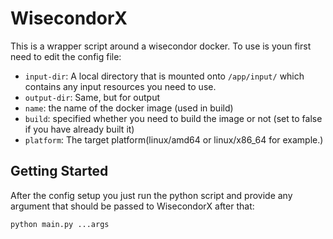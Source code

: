 # WisecondorX
This is a wrapper script around a wisecondor docker. To use is youn first need to edit the config file:
- `input-dir`: A local directory that is mounted onto `/app/input/` which contains any input resources you need to use.
- `output-dir`: Same, but for output
- `name`: the name of the docker image (used in build)
- `build`: specified whether you need to build the image or not (set to false if you have already built it)
- `platform`: The target platform(linux/amd64 or linux/x86_64 for example.)

## Getting Started
After the config setup you just run the python script and provide any argument that should be passed to WisecondorX after that:
```
python main.py ...args
```
